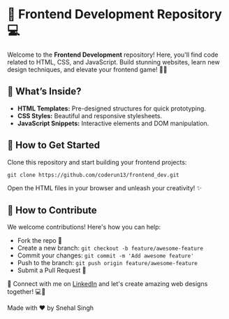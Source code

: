 <!DOCTYPE html>
<html lang="en">
<head>
    <meta charset="UTF-8">
    <meta name="viewport" content="width=device-width, initial-scale=1.0">
<!--     <title>Frontend Development Repository</title> -->
</head>
<body>
    <div class="container">
        <h1>🚀 Frontend Development Repository 💻</h1>
        <p>Welcome to the <strong>Frontend Development</strong> repository! Here, you'll find code related to HTML, CSS, and JavaScript. Build stunning websites, learn new design techniques, and elevate your frontend game! 🎨✨</p>
        <h2>📂 What’s Inside?</h2>
        <ul>
            <li><strong>HTML Templates:</strong> Pre-designed structures for quick prototyping.</li>
            <li><strong>CSS Styles:</strong> Beautiful and responsive stylesheets.</li>
            <li><strong>JavaScript Snippets:</strong> Interactive elements and DOM manipulation.</li>
        </ul>
        <h2>🚀 How to Get Started</h2>
        <p>Clone this repository and start building your frontend projects:</p>
        <pre><code>git clone https://github.com/coderun13/frontend_dev.git</code></pre>
        <p>Open the HTML files in your browser and unleash your creativity! ✨</p>
        <h2>🤝 How to Contribute</h2>
        <p>We welcome contributions! Here's how you can help:</p>
        <ul>
            <li>Fork the repo 🍴</li>
            <li>Create a new branch: <code>git checkout -b feature/awesome-feature</code></li>
            <li>Commit your changes: <code>git commit -m 'Add awesome feature'</code></li>
            <li>Push to the branch: <code>git push origin feature/awesome-feature</code></li>
            <li>Submit a Pull Request 🚀</li>
        </ul>
        <div class="cta">
            <p>🌟 Connect with me on <a href="https://www.linkedin.com/in/coderunsnehal/" target="_blank">LinkedIn</a> and let's create amazing web designs together! 💻🎨</p>
        </div>
        <div class="footer">
            <p>Made with ❤️ by Snehal Singh</p>
        </div>
    </div>
</body>
</html>
